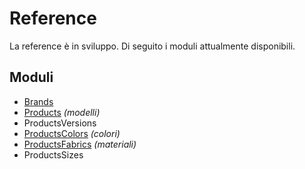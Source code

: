 # Reference

La reference è in sviluppo.
Di seguito i moduli attualmente disponibili.

## Moduli
- [Brands](./modules/brands/index.md)
- [Products](./modules/products/index.md) *(modelli)*
- ProductsVersions
- [ProductsColors](./modules/productsColors/index.md) *(colori)*
- [ProductsFabrics](./modules/productsFabrics/index.md) *(materiali)*
- ProductsSizes

